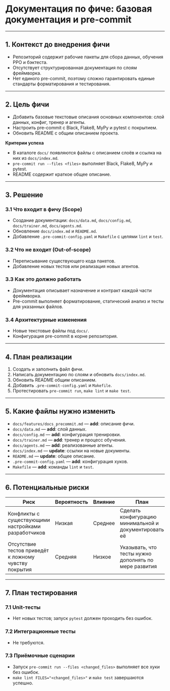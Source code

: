 # Документация по фиче: базовая документация и pre-commit

---

## 1. Контекст до внедрения фичи

- Репозиторий содержит рабочие пакеты для сбора данных, обучения PPO и бэктеста.
- Отсутствует структурированная документация по слоям фреймворка.
- Нет единого pre-commit, поэтому сложно гарантировать единые стандарты форматирования и тестирования.

---

## 2. Цель фичи

- Добавить базовые текстовые описания основных компонентов: слой данных, конфиг, тренер и агенты.
- Настроить pre-commit с Black, Flake8, MyPy и pytest с покрытием.
- Обновить README с общим описанием проекта.

**Критерии успеха**
- В каталоге `docs/` появляются файлы с описанием слоёв и ссылка на них из `docs/index.md`.
- `pre-commit run --files <files>` выполняет Black, Flake8, MyPy и pytest.
- README содержит краткое общее описание.

---

## 3. Решение

### 3.1 Что входит в фичу (Scope)
- Создание документации: `docs/data.md`, `docs/config.md`, `docs/trainer.md`, `docs/agents.md`.
- Обновление `docs/index.md` и `README.md`.
- Добавление `.pre-commit-config.yaml` и `Makefile` с целями `lint` и `test`.

### 3.2 Что не входит (Out-of-scope)
- Переписывание существующего кода пакетов.
- Добавление новых тестов или реализация новых агентов.

### 3.3 Как это должно работать
- Документация описывает назначение и контракт каждой части фреймворка.
- Pre-commit выполняет форматирование, статический анализ и тесты для указанных файлов.

### 3.4 Архитектурные изменения
- Новые текстовые файлы под `docs/`.
- Конфигурация pre-commit в корне репозитория.

---

## 4. План реализации
1. Создать и заполнить файл фичи.
2. Написать документацию по слоям и обновить `docs/index.md`.
3. Обновить README общим описанием.
4. Добавить `.pre-commit-config.yaml` и `Makefile`.
5. Протестировать `pre-commit run`, `make lint` и `make test`.

---

## 5. Какие файлы нужно изменить
- `docs/features/docs_precommit.md` — **add**: описание фичи.
- `docs/data.md` — **add**: слой данных.
- `docs/config.md` — **add**: конфигурация тренировки.
- `docs/trainer.md` — **add**: тренер и процесс обучения.
- `docs/agents.md` — **add**: реализованные агенты.
- `docs/index.md` — **update**: ссылки на новые документы.
- `README.md` — **update**: общее описание.
- `.pre-commit-config.yaml` — **add**: конфигурация хуков.
- `Makefile` — **add**: команды `lint` и `test`.

---

## 6. Потенциальные риски

| Риск | Вероятность | Влияние | План |
|------|-------------|---------|------|
| Конфликты с существующими настройками разработчиков | Низкая | Среднее | Сделать конфигурацию минимальной и документировать её |
| Отсутствие тестов приведёт к ложному чувству покрытия | Средняя | Низкое | Указывать, что тесты нужно дополнять по мере развития |

---

## 7. План тестирования

### 7.1 Unit-тесты
- Нет новых тестов; запуск `pytest` должен проходить без ошибок.

### 7.2 Интеграционные тесты
- Не требуются.

### 7.3 Приёмочные сценарии
- Запуск `pre-commit run --files <changed_files>` выполняет все хуки без ошибок.
- `make lint FILES="<changed_files>"` и `make test` завершаются успешно.

